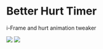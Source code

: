 # Better Hurt Timer
i-Frame and hurt animation tweaker

[downloads]: http://cf.way2muchnoise.eu/versions/Available&20For%20Forge_872395_all.svg
[link]: http://cf.way2muchnoise.eu/short_872395_downloads.svg

[![][downloads]](https://legacy.curseforge.com/minecraft/mc-mods/better-hurt-timer-updated/files) [![][link]](https://legacy.curseforge.com/minecraft/mc-mods/better-hurt-timer-updated)